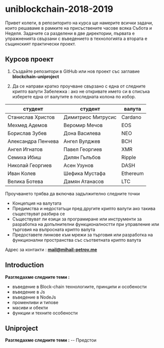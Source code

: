 # uniblockchain-2018-2019

Привет колеги, в репозиторито на курса ще намерите всички задачи, които решаваме в рамките на присъствените часове всяка Събота и Неделя. Задачите са разделени в две директории, първата е упражненията свързани с въведението в технологията а втората е същинският практически проект.

## Курсов проект
1. Създайте репозитори в GitHub или нов проект със заглавие **blockchain-uniproject** 

2. Да се направи кратко проучване свързано с една от следните крипто валути Забележка : ако не откривате името си в списъка изберете една от валутите в последната колона по избор.

| студент            | студент            | валута   |
|--------------------|--------------------|----------|
| Станислав Христов  | Димитриос Митрусис | Cardano  |
| Мехмед  Адемов     | Веромир Мечов      | EOS      |
| Борислав  Зубев    | Дона Василева      | NEO      |
| Александра Пенчева | Ангел Вулджев      | BCH      |
| Ангел Игнатов      | Павел Георгиев     | XMR      |
| Семиха Ибиш        | Дилян Гълъбов      | Ripple   |
| Николай Георгиев   | Асен Узунов        | DASH     |
| Иван Колев         | Шефика Мустафа     | Ethereum |
| Велика Ботева      | Дамян Атанасов     | LTC      |

Проучването трябва да включва задължително следните точки 
* Концепция на валутата
* Предимства и недостатъци пред другите крипто валути ако такива съществуват разбира се
* Съществуват ли езици за програмиране или инструменти за разработка на допълнителни функционалностти
при управление или търговия на въпросната крипто валута
* Предоставете линкове към мрежи за търговия или разработка на функционални пространства със 
съответната крипто валута

Адрес за контакти : **mail@mihail-petrov.me**

## Introduction
**Разгледахме следните теми :**
* въведение в Block-chain технологиите, принципи и особености
* въведение в Js
* въведение в NodeJs
* променливи и типове
* масиви и обекти
* функции и техните особености

## Uniproject
**Разгледахме следните теми :**
-- Предстои
